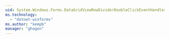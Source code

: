 ```yaml
---
uid: System.Windows.Forms.DataGridViewRowDividerDoubleClickEventHandler
ms.technology: 
  - "dotnet-winforms"
ms.author: "kempb"
manager: "ghogen"
---
```


